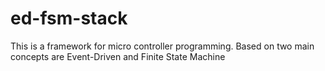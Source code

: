 # ed-fsm-stack
This is a framework for micro controller programming. Based on two main concepts are  Event-Driven and Finite State Machine
